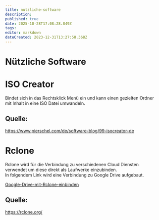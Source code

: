 ```yaml
---
title: nutzliche-software
description: 
published: true
date: 2025-10-28T17:08:28.849Z
tags: 
editor: markdown
dateCreated: 2023-12-31T13:27:58.368Z
---
```


# Nützliche Software

# ISO Creator

Bindet sich in das Rechtsklick Menü ein und kann einen gezielten Ordner mit Inhalt in eine ISO Datei umwandeln.

## Quelle:

https://www.pierschel.com/de/software-blog/99-isocreator-de

# Rclone

Rclone wird für die Verbindung zu verschiedenen Cloud Diensten verwendet um diese direkt als Laufwerke einzubinden.  
In folgendem Link wird eine Verbindung zu Google Drive aufgebaut.  

[Google-Drive-mit-Rclone-einbinden](/de/Wiki-Seiten/Allgemein/Software-Werkzeuge/google-drive-mit-rclone-einbinden)

## Quelle:

https://rclone.org/
